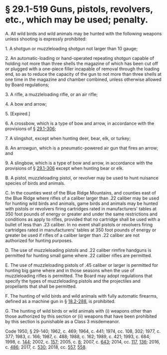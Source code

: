 # § 29.1-519 Guns, pistols, revolvers, etc., which may be used; penalty.

<p>A. All wild birds and wild animals may be hunted with the following weapons unless shooting is expressly prohibited:</p><p>1. A shotgun or muzzleloading shotgun not larger than 10 gauge;</p><p>2. An automatic-loading or hand-operated repeating shotgun capable of holding not more than three shells the magazine of which has been cut off or plugged with a one-piece filler incapable of removal through the loading end, so as to reduce the capacity of the gun to not more than three shells at one time in the magazine and chamber combined, unless otherwise allowed by Board regulations;</p><p>3. A rifle, a muzzleloading rifle, or an air rifle;</p><p>4. A bow and arrow;</p><p>5. [Expired.]</p><p>6. A crossbow, which is a type of bow and arrow, in accordance with the provisions of § <a href='/vacode/29.1-306/'>29.1-306</a>;</p><p>7. A slingshot, except when hunting deer, bear, elk, or turkey;</p><p>8. An arrowgun, which is a pneumatic-powered air gun that fires an arrow; and</p><p>9. A slingbow, which is a type of bow and arrow, in accordance with the provisions of § <a href='/vacode/29.1-306/'>29.1-306</a> except when hunting bear or elk.</p><p>B. A pistol, muzzleloading pistol, or revolver may be used to hunt nuisance species of birds and animals.</p><p>C. In the counties west of the Blue Ridge Mountains, and counties east of the Blue Ridge where rifles of a caliber larger than .22 caliber may be used for hunting wild birds and animals, game birds and animals may be hunted with pistols or revolvers firing cartridges rated in manufacturers' tables at 350 foot pounds of energy or greater and under the same restrictions and conditions as apply to rifles, provided that no cartridge shall be used with a bullet of less than .23 caliber. In no event shall pistols or revolvers firing cartridges rated in manufacturers' tables at 350 foot pounds of energy or greater be used if rifles of a caliber larger than .22 caliber are not authorized for hunting purposes.</p><p>D. The use of muzzleloading pistols and .22 caliber rimfire handguns is permitted for hunting small game where .22 caliber rifles are permitted.</p><p>E. The use of muzzleloading pistols of .45 caliber or larger is permitted for hunting big game where and in those seasons when the use of muzzleloading rifles is permitted. The Board may adopt regulations that specify the types of muzzleloading pistols and the projectiles and propellants that shall be permitted.</p><p>F. The hunting of wild birds and wild animals with fully automatic firearms, defined as a machine gun in § <a href='/vacode/18.2-288/'>18.2-288</a>, is prohibited.</p><p>G. The hunting of wild birds or wild animals with (i) weapons other than those authorized by this section or (ii) weapons that have been prohibited by this section is punishable as a Class 3 misdemeanor.</p><p>Code 1950, § 29-140; 1962, c. 469; 1964, c. 441; 1974, cc. 108, 302; 1977, c. 377; 1983, c. 166; 1987, c. 488; 1988, c. 162; 1989, c. 421; 1993, c. 684; 1998, c. <a href='http://lis.virginia.gov/cgi-bin/legp604.exe?981+ful+CHAP0144'>144</a>; 2002, c. <a href='http://lis.virginia.gov/cgi-bin/legp604.exe?021+ful+CHAP0157'>157</a>; 2005, c. <a href='http://lis.virginia.gov/cgi-bin/legp604.exe?051+ful+CHAP0008'>8</a>; 2007, c. <a href='http://lis.virginia.gov/cgi-bin/legp604.exe?071+ful+CHAP0643'>643</a>; 2014, cc. <a href='http://lis.virginia.gov/cgi-bin/legp604.exe?141+ful+CHAP0117'>117</a>, <a href='http://lis.virginia.gov/cgi-bin/legp604.exe?141+ful+CHAP0136'>136</a>; 2016, c. <a href='http://lis.virginia.gov/cgi-bin/legp604.exe?161+ful+CHAP0486'>486</a>; 2017, c. <a href='http://lis.virginia.gov/cgi-bin/legp604.exe?171+ful+CHAP0530'>530</a>; 2018, cc. <a href='http://lis.virginia.gov/cgi-bin/legp604.exe?181+ful+CHAP0557'>557</a>, <a href='http://lis.virginia.gov/cgi-bin/legp604.exe?181+ful+CHAP0558'>558</a>.</p>